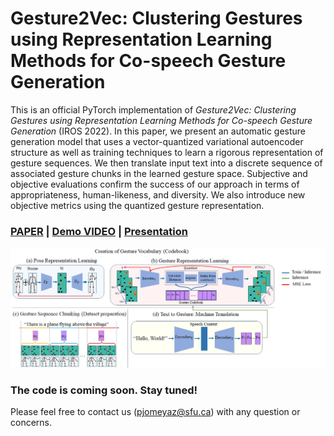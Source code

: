 # Gesture2Vec: Clustering Gestures using Representation Learning Methods for Co-speech Gesture Generation

This is an official PyTorch implementation of *Gesture2Vec: Clustering Gestures using Representation Learning Methods for Co-speech Gesture Generation* (IROS 2022). In this paper, we present an automatic gesture generation model that uses a vector-quantized variational autoencoder structure as well as training techniques to learn a rigorous representation of gesture sequences. We then translate input text into a discrete sequence of associated gesture chunks in the learned gesture space. Subjective and objective evaluations confirm the success of our approach in terms of appropriateness, human-likeness, and diversity. We also introduce new objective metrics using the quantized gesture representation.

### [PAPER](https://sfumars.com/wp-content/papers/2022_iros_gesture2vec.pdf) | [Demo VIDEO](https://www.youtube.com/watch?v=ac8jWk4fdCU) | [Presentation](https://youtu.be/qFObMpOboCg)

![OVERVIEW](Figures/model.jpg)

### The code is coming soon. Stay tuned!



Please feel free to contact us (pjomeyaz@sfu.ca) with any question or concerns.
